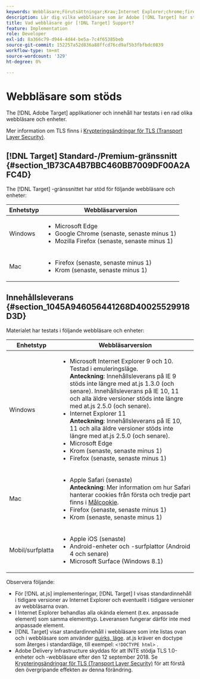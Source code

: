 ```yaml
---
keywords: Webbläsare;Förutsättningar;Krav;Internet Explorer;chrome;firefox;safari;android;surface
description: Lär dig vilka webbläsare som är Adobe [!DNL Target] har stöd för sitt gränssnitt och för innehållsleverans.
title: Vad webbläsare gör [!DNL Target] Support?
feature: Implementation
role: Developer
exl-id: 8a366c79-d944-4d44-be5a-7c4f65385beb
source-git-commit: 152257a52d836a88ffcd76cd9af5b3fbfbdc0839
workflow-type: tm+mt
source-wordcount: '329'
ht-degree: 0%

---
```


# Webbläsare som stöds

The [!DNL Adobe Target] applikationer och innehåll har testats i en rad olika webbläsare och enheter.

Mer information om TLS finns i [Krypteringsändringar för TLS (Transport Layer Security)](/help/main/c-implementing-target/c-considerations-before-you-implement-target/tls-transport-layer-security-encryption.md#concept_CC1001E9D3AE4BABAF90B8311B0A6451).

## [!DNL Target] Standard-/Premium-gränssnitt {#section_1B73CA4B7BBC460BB7009DF00A2AFC4D}

The [!DNL Target] -gränssnittet har stöd för följande webbläsare och enheter:

| Enhetstyp | Webbläsarversion |
|--- |--- |
| Windows | <ul><li>Microsoft Edge</li><li>Google Chrome (senaste, senaste minus 1)</li><li>Mozilla Firefox (senaste, senaste minus 1)</li></ul> |
| Mac | <ul><li>Firefox (senaste, senaste minus 1)</li><li>Krom (senaste, senaste minus 1)</li></ul> |

## Innehållsleverans {#section_1045A946056441268D40025529918D3D}

Materialet har testats i följande webbläsare och enheter:

| Enhetstyp | Webbläsarversion |
|--- |--- |
| Windows | <ul><li>Microsoft Internet Explorer 9 och 10. Testad i emuleringsläge.<br>**Anteckning**: Innehållsleverans på IE 9 stöds inte längre med at.js 1.3.0 (och senare). Innehållsleverans på IE 10, 11 och alla äldre versioner stöds inte längre med at.js 2.5.0 (och senare).</li><li>Internet Explorer 11 <br>**Anteckning**: Innehållsleverans på IE 10, 11 och alla äldre versioner stöds inte längre med at.js 2.5.0 (och senare).</li><li>Microsoft Edge</li><li>Krom (senaste, senaste minus 1)</li><li>Firefox (senaste, senaste minus 1)</li></ul> |
| Mac | <ul><li>Apple Safari (senaste)<br>**Anteckning**: Mer information om hur Safari hanterar cookies från första och tredje part finns i [Målcookie](/help/main/c-implementing-target/c-implementing-target-for-client-side-web/t-mbox-download/cookie-behavior.md).</li><li>Firefox (senaste, senaste minus 1)</li><li>Krom (senaste, senaste minus 1)</li></ul> |
| Mobil/surfplatta | <ul><li>Apple iOS (senaste)</li><li>Android-enheter och -surfplattor (Android 4 och senare)</li><li>Microsoft Surface (Windows 8.1)</li></ul> |

Observera följande:

* För [!DNL at.js] implementeringar, [!DNL Target] I visas standardinnehåll i tidigare versioner av Internet Explorer och eventuellt i tidigare versioner av webbläsarna ovan.
* I Internet Explorer behandlas alla okända element (t.ex. anpassade element) som samma elementtyp. Leveransen fungerar därför inte med anpassade element.
* [!DNL Target] visar standardinnehåll i webbläsare som inte listas ovan och i webbläsare som använder [quirks, läge](https://en.wikipedia.org/wiki/Quirks_mode). at.js kräver en doctype som återges i standardläge, till exempel: `<!DOCTYPE html>` .
* Adobe Delivery Infrastructure skyddas för att INTE stödja TLS 1.0-enheter och -webbläsare efter den 12 september 2018. Se [Krypteringsändringar för TLS (Transport Layer Security)](/help/main/c-implementing-target/c-considerations-before-you-implement-target/tls-transport-layer-security-encryption.md#concept_CC1001E9D3AE4BABAF90B8311B0A6451) för att förstå den övergripande effekten av denna förändring.
